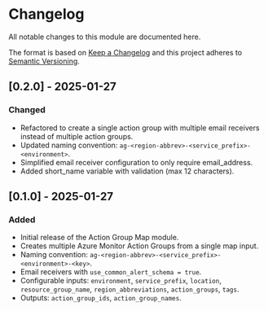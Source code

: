 # Changelog
All notable changes to this module are documented here.

The format is based on [Keep a Changelog](https://keepachangelog.com/en/1.1.0/)
and this project adheres to [Semantic Versioning](https://semver.org/spec/v2.0.0.html).

## [0.2.0] - 2025-01-27
### Changed
- Refactored to create a single action group with multiple email receivers instead of multiple action groups.
- Updated naming convention: `ag-<region-abbrev>-<service_prefix>-<environment>`.
- Simplified email receiver configuration to only require email_address.
- Added short_name variable with validation (max 12 characters).

## [0.1.0] - 2025-01-27
### Added
- Initial release of the Action Group Map module.
- Creates multiple Azure Monitor Action Groups from a single map input.
- Naming convention: `ag-<region-abbrev>-<service_prefix>-<environment>-<key>`.
- Email receivers with `use_common_alert_schema = true`.
- Configurable inputs: `environment`, `service_prefix`, `location`, `resource_group_name`, `region_abbreviations`, `action_groups`, `tags`.
- Outputs: `action_group_ids`, `action_group_names`.
